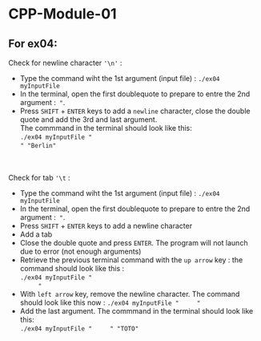 # CPP-Module-01<br>

## For ex04:<br>
Check for newline character `'\n'` :<br>

* Type the command wiht the 1st argument (input file) : `./ex04 myInputFile` <br>
* In the terminal, open the first doublequote to prepare to entre the 2nd argument :` "`.<br>
* Press `SHIFT` + `ENTER` keys to add a `newline` character, close the double quote and add the 3rd and last argument.<br>The commmand in the terminal should look like this:<br>
`./ex04 myInputFile "  `<br>
`" "Berlin"`<br><br><br>

Check for tab `'\t` :<br>

* Type the command wiht the 1st argument (input file) : `./ex04 myInputFile` <br>
* In the terminal, open the first doublequote to prepare to entre the 2nd argument :` "`.<br>
* Press `SHIFT` + `ENTER` keys to add a newline character<br>
* Add a tab<br>
* Close the double quote and press `ENTER`. The program will not launch due to error (not enough arguments)<br>
* Retrieve the previous terminal command with the `up arrow` key : the command should look like this :<br>
`./ex04 myInputFile "  `<br>
`     "`<br>
* With `left arrow` key, remove the newline character. The command should look like this now : `./ex04 myInputFile "     "`<br>
* Add the last argument. The commmand in the terminal should look like this:<br>
`./ex04 myInputFile "     " "TOTO"`<br>
